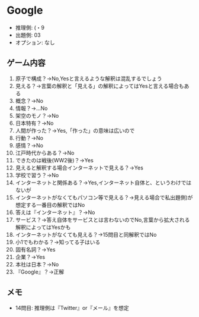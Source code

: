 # Google

- 推理側: (・9
- 出題側: 03
- オプション: なし

## ゲーム内容

1. 原子で構成？→No,Yesと言えるような解釈は混乱するでしょう
2. 見える？→言葉の解釈と「見える」の解釈によってはYesと言える場合もある
3. 概念？→No
4. 情報？→…No
5. 架空のモノ？→No
6. 日本特有？→No
7. 人間が作った？→Yes,「作った」の意味は広いので
8. 行動？→No
9. 感情？→No
10. 江戸時代からある？→No
11. できたのは戦後(WW2後)？→Yes
12. 見えると解釈する場合インターネットで見える？→Yes
13. 学校で習う？→No
14. インターネットと関係ある？→Yes,インターネット自体と、というわけではないが
15. インターネットがなくてもパソコン等で見える？→見える場合で私出題側)が想定する一番目の解釈ではNo
16. 答えは『インターネット』？→No
17. サービス？→答え自体をサービスとは言わないのでNo,言葉から拡大される解釈によってはYesかも
18. インターネットがなくても見える？→15問目と同解釈ではNo
19. 小1でもわかる？→知ってる子はいる
20. 固有名詞？→Yes
21. 企業？→Yes
22. 本社は日本？→No
23. 『Google』？→正解

## メモ

- 14問目: 推理側は『Twitter』or『メール』を想定
